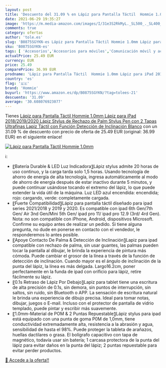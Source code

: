 ```yaml
---
layout: post
title: 'Descuento del 31.09 % en Lápiz para Pantalla Táctil  Hommie 1.0mm'
date: 2021-06-29 19:35:27
image: 'https://m.media-amazon.com/images/I/31e3S2RkMyL._SL500_._SL400_.jpg'
comments: true
category: ofertas
author: 'tole.es'
slug: 'B0875SGYKN-es Lápiz para Pantalla Táctil Hommie 1.0mm Lápiz para iPad...'
sku: 'B0875SGYKN-es'
tags: [ 'Accesorios','Accesorios para móviles','Comunicación móvil y accesorios','Electrónica','Informática','Lápices para tabletas gráficas','Punteros para móviles','Teclados, ratones y periféricos de entrada','hommie','lápiz', ]
actualPrice: 25.49 EUR
currency: EUR
price: 25.49
comparePrice: 36.99 EUR
prodname: 'Lápiz para Pantalla Táctil  Hommie 1.0mm Lápiz para iPad 2018/2019/2020  Lápiz Stylus de Rechazo de Palm  Stylus Pen con 2 Tapas Ultrafinas Lapiz Táctil con Función Detección de Inclinación Blanco'
country: 'es'
flag: '🇪🇸'
brand: 'Hommie'
buyurl: 'https://www.amazon.es/dp/B0875SGYKN/?tag=tolees-21'
descuento: '31.09'
average: '30.608076923077'
---
```


Tienes [Lápiz para Pantalla Táctil  Hommie 1.0mm Lápiz para iPad 2018/2019/2020  Lápiz Stylus de Rechazo de Palm  Stylus Pen con 2 Tapas Ultrafinas Lapiz Táctil con Función Detección de Inclinación Blanco](https://www.amazon.es/dp/B0875SGYKN/?tag=tolees-21) con un 31.09 % de descuento con precio de oferta de 25.49 EUR (original: 36.99 EUR) en el siguiente enlace!

[![Lápiz para Pantalla Táctil  Hommie 1.0mm](https://m.media-amazon.com/images/I/31e3S2RkMyL._SL500_._SL400_.jpg)](https://www.amazon.es/dp/B0875SGYKN/?tag=tolees-21)

ℹ️:

- 〖Batería Durable & LED Luz Indicadora〗Lápiz stylus admite 20 horas de uso continuo, y la carga tarda solo 1,5 horas. Usando tecnología de ahorro de energía de alta tecnología, ingresa automáticamente al modo de ahorro de energía después de estar inactivo durante 5 minutos, y puede continuar usándose tocando el extremo del lápiz, lo que puede extender la vida útil de la máquina. Luz LED azul encendida: encendida; rojo: cargando, verde: completamente cargada.
- 〖Fuerte Compatibilidad〗Lápiz para pantalla táctil diseñado para ipad series 2021/2018 y 2019 y 2020. Es compatible con ipad 6th Gen/7th Gen/ Air 3nd Gen/Mini 5th Gen/ ipad pro 11/ ipad pro 12.9 (3rd/ 4rd Gen). Nota: no son compatible con iPhone, Android, dispositivos Microsoft. Confirme su equipo antes de realizar un pedido. Si tiene alguna pregunta, no dude en ponerse en contacto con el vendedor, le responderemos lo antes posible.
- 〖Apoye Contacto De Palma & Detección de Inclinación〗Lapiz para ipad compatible con rechazo de palma, sin usar guantes, las palmas pueden tocar la pantalla al dibujar, le brinda la experiencia de pintura más cómoda. Puede cambiar el grosor de la línea a través de la función de detección de inclinación. Cuando mayor es el ángulo de inclinación de la punta del lápiz, la línea es más delgada. Largo16.2cm, poner perfectamente en la funda de ipad con orificio para lápiz, retire fácilmente su lápiz.
- 〖0.1s Retraso de Lápiz Por Debajo〗Lapiz para tablet tiene una escritura de alta precisión de 0.1s, sin demora, sin puntos de interrupción, sin saltos, sin ruido, sin Bluetooth o APP. La sensación de escritura natural le brinda una experiencia de dibujo precisa. Ideal para tomar notas, dibujar, juegos o E-mail. Incluso con el protector de pantalla de vidrio templado, puede pintar y escribir más suavemente.
- 〖1.0mm-Material de POM & 2 Puntas Repuestable〗Lápiz stylus para ipad está equipado con una punta de goma P0M de 1,0mm, tiene conductividad extremadamente alta, resistencia a la abrasión y agua, sensibilidad de hasta el 98%. Puede proteger la tableta de arañazos, huellas dactilares o grasa. El bolígrafo capacitivo con tapa de magnético, todavía usar sin batería; 1 carcasa protectora de la punta del lápiz para evitar daños en la punta del lápiz; 2 puntas repuestable para evitar perder productos.

[🛒 Accede a la oferta!!](https://www.amazon.es/dp/B0875SGYKN/?tag=tolees-21)
